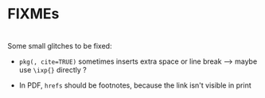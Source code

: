 # FIXMEs
# 
Some small glitches to be fixed:
  
* `pkg(, cite=TRUE)` sometimes inserts extra space or line break --> maybe use `\ixp{}` directly ?

* In PDF, `hrefs` should be footnotes, because the link isn't visible in print
